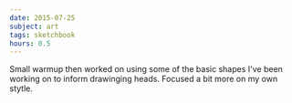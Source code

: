 ```yaml
---
date: 2015-07-25
subject: art
tags: sketchbook
hours: 0.5
---
```


Small warmup then worked on using some of the basic shapes I've been working on to inform drawinging heads. Focused a bit more on my own stytle.